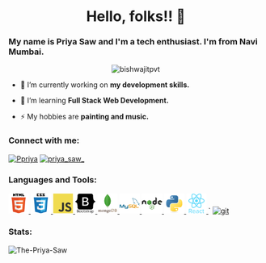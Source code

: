 <!--  ![banner](https://user-images.githubusercontent.com/77453811/186984005-faf33c9f-18b4-4e3a-9474-10dc88fe9345.png)  -->
<h1 align="center">Hello, folks!! 👋</h1>
<h3 align="centre">My name is Priya Saw and I'm a tech enthusiast. I'm from Navi Mumbai.</h3>

<p align="center"> <img src="https://komarev.com/ghpvc/?username=The-Priya-Saw&label=Profile%20views&color=0e75b6&style=flat" alt="bishwajitpvt" /> </p>

<!--  trophy  -->
<!-- <p align="left"> <a href="https://github.com/ryo-ma/github-profile-trophy"><img src="https://github-profile-trophy.vercel.app/?username=bishwajitpvt" alt="bishwajitpvt" /></a> </p>  -->


- 🔭 I’m currently working on **my development skills.**

- 🌱 I’m learning **Full Stack Web Development.**

- ⚡ My hobbies are **painting and music.**

<h3 align="left">Connect with me:</h3>
<p align="left">
<!-- <a href="https://twitter.com/BishwajitSama12" target="blank"> -->
<!-- <img align="center" src="https://raw.githubusercontent.com/rahuldkjain/github-profile-readme-generator/master/src/images/icons/Social/twitter.svg" alt="bishwajitshakti" height="30" width="40" /></a> -->
<a href="https://www.linkedin.com/in/priya-saw-875476209/" target="blank"><img align="center" src="https://raw.githubusercontent.com/rahuldkjain/github-profile-readme-generator/master/src/images/icons/Social/linked-in-alt.svg" alt=Ppriya Saw" height="30" width="40" /></a>
<a href="https://www.instagram.com/priya_saw_/" target="blank"><img align="center" src="https://raw.githubusercontent.com/rahuldkjain/github-profile-readme-generator/master/src/images/icons/Social/instagram.svg" alt="priya_saw_" height="30" width="40" /></a>
</p>

<h3 align="left">Languages and Tools:</h3>
<p align="left"> <a href="https://developer.android.com" target="_blank" rel="noreferrer"> 

<!--<a href="https://www.java.com" target="_blank" rel="noreferrer"> 
<img src="https://raw.githubusercontent.com/devicons/devicon/master/icons/java/java-original.svg" alt="java" width="40" height="40"/> </a>  -->
<a href="https://www.w3.org/html/" target="_blank" rel="noreferrer"> 
<img src="https://raw.githubusercontent.com/devicons/devicon/master/icons/html5/html5-original-wordmark.svg" alt="html5" width="40" height="40"/> </a> 
<a href="https://www.w3schools.com/css/" target="_blank" rel="noreferrer"> 
<img src="https://raw.githubusercontent.com/devicons/devicon/master/icons/css3/css3-original-wordmark.svg" alt="css3" width="40" height="40"/> </a>
<a href="https://developer.mozilla.org/en-US/docs/Web/JavaScript" target="_blank" rel="noreferrer"> 
<img src="https://raw.githubusercontent.com/devicons/devicon/master/icons/javascript/javascript-original.svg" alt="javascript" width="40" height="40"/> </a>
<a href="https://getbootstrap.com" target="_blank" rel="noreferrer"> 
<img src="https://raw.githubusercontent.com/devicons/devicon/master/icons/bootstrap/bootstrap-plain-wordmark.svg" alt="bootstrap" width="40" height="40"/> </a> 
<!-- <a href="https://firebase.google.com/" target="_blank" rel="noreferrer"> 
<img src="https://www.vectorlogo.zone/logos/firebase/firebase-icon.svg" alt="firebase" width="40" height="40"/> </a>  -->
<a href="https://www.mongodb.com/" target="_blank" rel="noreferrer"> 
<img src="https://raw.githubusercontent.com/devicons/devicon/master/icons/mongodb/mongodb-original-wordmark.svg" alt="mongodb" width="40" height="40"/> </a> 
<a href="https://www.mysql.com/" target="_blank" rel="noreferrer"> 
<img src="https://raw.githubusercontent.com/devicons/devicon/master/icons/mysql/mysql-original-wordmark.svg" alt="mysql" width="40" height="40"/> </a> 
<a href="https://nodejs.org" target="_blank" rel="noreferrer"> 
<img src="https://raw.githubusercontent.com/devicons/devicon/master/icons/nodejs/nodejs-original-wordmark.svg" alt="nodejs" width="40" height="40"/> </a> 
<a href="https://www.python.org" target="_blank" rel="noreferrer"> 
<!-- <a href="https://developer.android.com" target="_blank" rel="noreferrer"> <img src="https://raw.githubusercontent.com/devicons/devicon/master/icons/android/android-original-wordmark.svg" alt="android" width="40" height="40"/> -->
<img src="https://raw.githubusercontent.com/devicons/devicon/master/icons/python/python-original.svg" alt="python" width="40" height="40"/> </a> 
<a href="https://reactjs.org/" target="_blank" rel="noreferrer"> 
<img src="https://raw.githubusercontent.com/devicons/devicon/master/icons/react/react-original-wordmark.svg" alt="react" width="40" height="40"/> </a> 
`

<a href="https://git-scm.com/" target="_blank" rel="noreferrer"> 
<img src="https://www.vectorlogo.zone/logos/git-scm/git-scm-icon.svg" alt="git" width="40" height="40"/> </a> 
<!-- <a href="https://www.adobe.com/in/products/illustrator.html" target="_blank" rel="noreferrer"> 
<img src="https://www.vectorlogo.zone/logos/adobe_illustrator/adobe_illustrator-icon.svg" alt="illustrator" width="40" height="40"/> </a> 
<a href="https://www.adobe.com/products/xd.html" target="_blank" rel="noreferrer"> 
<img src="https://cdn.worldvectorlogo.com/logos/adobe-xd.svg" alt="xd" width="40" height="40"/> </a> -->
</p>




<!--  stats -->
<h3 align="left">Stats:</h3>
<!--
<p><img align="left" src="https://github-readme-stats.vercel.app/api/top-langs?username=The-Priya-Saw&show_icons=true&locale=en&layout=compact" alt="The-Priya-Saw" /></p>

<p>&nbsp;<img align="center" src="https://github-readme-stats.vercel.app/api?username=The-Priya-Saw&show_icons=true&locale=en" alt="The-Priya-Saw" /></p>
-->
<p><img align="center" src="https://github-readme-streak-stats.herokuapp.com/?user=The-Priya-Saw&" alt="The-Priya-Saw" /></p>
